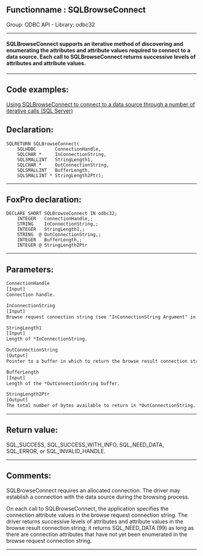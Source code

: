 <link rel="stylesheet" type="text/css" href="../../css/win32api.css">  
<link rel="stylesheet" href="https://cdnjs.cloudflare.com/ajax/libs/font-awesome/4.7.0/css/font-awesome.min.css">

## Functionname : SQLBrowseConnect
Group: ODBC API - Library: odbc32    
***  


#### SQLBrowseConnect supports an iterative method of discovering and enumerating the attributes and attribute values required to connect to a data source. Each call to SQLBrowseConnect returns successive levels of attributes and attribute values.
***  


## Code examples:
[Using SQLBrowseConnect to connect to a data source through a number of iterative calls (SQL Server)](../../samples/sample_288.md)  

## Declaration:
```foxpro  
SQLRETURN SQLBrowseConnect(
	SQLHDBC       ConnectionHandle,
	SQLCHAR *     InConnectionString,
	SQLSMALLINT   StringLength1,
	SQLCHAR *     OutConnectionString,
	SQLSMALLINT   BufferLength,
	SQLSMALLINT * StringLength2Ptr);  
```  
***  


## FoxPro declaration:
```foxpro  
DECLARE SHORT SQLBrowseConnect IN odbc32;
	INTEGER   ConnectionHandle,;
	STRING    InConnectionString,;
	INTEGER   StringLength1,;
	STRING  @ OutConnectionString,;
	INTEGER   BufferLength,;
	INTEGER @ StringLength2Ptr  
```  
***  


## Parameters:
```txt  
ConnectionHandle
[Input]
Connection handle.

InConnectionString
[Input]
Browse request connection string (see "InConnectionString Argument" in "Comments").

StringLength1
[Input]
Length of *InConnectionString.

OutConnectionString
[Output]
Pointer to a buffer in which to return the browse result connection string.

BufferLength
[Input]
Length of the *OutConnectionString buffer.

StringLength2Ptr
[Output]
The total number of bytes available to return in *OutConnectionString.  
```  
***  


## Return value:
SQL_SUCCESS, SQL_SUCCESS_WITH_INFO, SQL_NEED_DATA, SQL_ERROR, or SQL_INVALID_HANDLE.  
***  


## Comments:
SQLBrowseConnect requires an allocated connection. The driver may establish a connection with the data source during the browsing process.  
  
On each call to SQLBrowseConnect, the application specifies the connection attribute values in the browse request connection string. The driver returns successive levels of attributes and attribute values in the browse result connection string; it returns SQL_NEED_DATA (99) as long as there are connection attributes that have not yet been enumerated in the browse request connection string.   
  
***  

